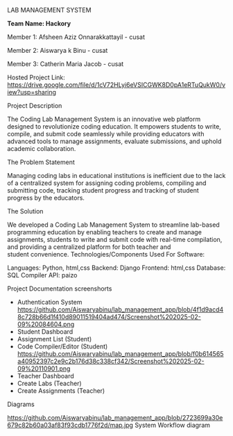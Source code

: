 LAB MANAGEMENT SYSTEM

**Team Name: Hackory**

Member 1: Afsheen Aziz Onnarakkattayil - cusat

Member 2: Aiswarya k Binu - cusat

Member 3: Catherin Maria Jacob - cusat


Hosted Project Link: https://drive.google.com/file/d/1cV72HLyi6eVSICGWK8D0pA1eRTuQukW0/view?usp=sharing

Project Description

The Coding Lab Management System is an innovative web platform designed to revolutionize coding education. It empowers students to write, compile, and submit code seamlessly while providing educators with advanced tools to manage assignments, evaluate submissions, and uphold academic collaboration.

The Problem Statement

Managing coding labs in educational institutions is inefficient due to the lack of a centralized system for assigning coding problems, compiling and submitting code, tracking student progress and tracking of student progress by the educators.

The Solution

We developed a Coding Lab Management System to streamline lab-based programming education by enabling teachers to create and manage assignments, students to write and submit code with real-time compilation, and providing a centralized platform for both teacher and student convenience.
Technologies/Components Used
For Software:

  Languages: Python, html,css
  Backend: Django 
  Frontend: html,css
  Database: SQL 
  Compiler API: paizo



Project Documentation
screenshorts


- Authentication System
 https://github.com/Aiswaryabinu/lab_management_app/blob/4f1d9acd48c728b66d1f410d89011519404ad474/Screenshot%202025-02-09%20084604.png
- Student Dashboard
- Assignment List (Student)
- Code Compiler/Editor (Student)
 https://github.com/Aiswaryabinu/lab_management_app/blob/f0b614565a40952397c2e9c2b176d38c338cf342/Screenshot%202025-02-09%20110901.png
- Teacher Dashboard
- Create Labs (Teacher)
- Create Assignments (Teacher)
  
Diagrams

https://github.com/Aiswaryabinu/lab_management_app/blob/2723699a30e679c82b60a03af83f93cdb1776f2d/map.jpg
System Workflow diagram

